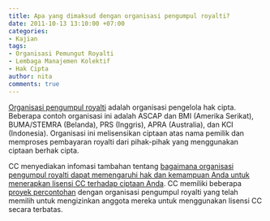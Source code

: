 ```yaml
---
title: Apa yang dimaksud dengan organisasi pengumpul royalti?
date: 2011-10-13 13:10:00 +07:00
categories:
- Kajian
tags:
- Organisasi Pemungut Royalti
- Lembaga Manajemen Kolektif
- Hak Cipta
author: nita
comments: true
---
```


[Organisasi pengumpul royalti](http://wiki.creativecommons.org/Version_3#International_Harmonization_.E2.80.94_Collecting_Societies) adalah organisasi pengelola hak cipta. Beberapa contoh organisasi ini adalah ASCAP dan BMI (Amerika Serikat), BUMA/STEMRA (Belanda), PRS (Inggris), APRA (Australia), dan KCI (Indonesia). Organisasi ini melisensikan ciptaan atas nama pemilik dan memproses pembayaran royalti dari pihak-pihak yang menggunakan ciptaan berhak cipta.

CC menyediakan infomasi tambahan tentang [bagaimana organisasi pengumpul royalti dapat memengaruhi hak dan kemampuan Anda untuk menerapkan lisensi CC terhadap ciptaan Anda](http://wiki.creativecommons.or.id/FAQ#Dapatkah_saya_menggunakan_lisensi_Creative_Commons_jika_saya_seorang_anggota_organisasi_pengumpul_royalti.3F). CC memiliki beberapa [proyek percontohan](http://wiki.creativecommons.org/Collecting_Society_Projects) dengan organisasi pengumpul royalti yang telah memilih untuk mengizinkan anggota mereka untuk menggunakan lisensi CC secara terbatas.

